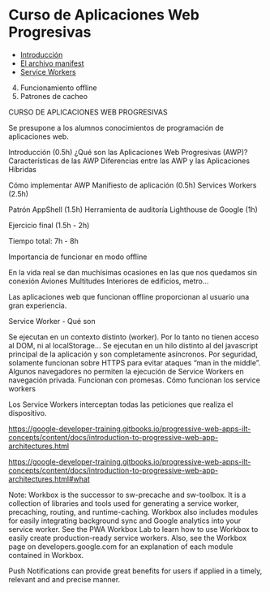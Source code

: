 # Curso de Aplicaciones Web Progresivas

- [Introducción](introduccion.md)
- [El archivo manifest](manifest.md)
- [Service Workers](manifest.md)
4) Funcionamiento offline
5) Patrones de cacheo



CURSO DE APLICACIONES WEB PROGRESIVAS

Se presupone a los alumnos conocimientos de programación de aplicaciones web.

Introducción (0.5h)
¿Qué son las Aplicaciones Web Progresivas (AWP)?
Características de las AWP
Diferencias entre las AWP y las Aplicaciones Híbridas

Cómo implementar AWP
Manifiesto de aplicación (0.5h)
Services Workers (2.5h)


Patrón AppShell (1.5h)
Herramienta de auditoría Lighthouse de Google (1h)

Ejercicio final (1.5h - 2h)

Tiempo total: 7h - 8h





















Importancia de funcionar en modo offline 

En la vida real se dan muchísimas ocasiones en las que nos quedamos sin conexión 
Aviones
Multitudes
Interiores de edificios, metro... 

Las aplicaciones web que funcionan offline proporcionan al usuario una gran experiencia.



Service Worker - Qué son 

Se ejecutan en un contexto distinto (worker). Por lo tanto no tienen acceso al DOM, ni al localStorage…
Se ejecutan en un hilo distinto al del javascript principal de la aplicación y son completamente asíncronos.
Por seguridad, solamente funcionan sobre HTTPS para evitar ataques “man in the middle”.
Algunos navegadores no permiten la ejecución de Service Workers en navegación privada.
Funcionan con promesas.
Cómo funcionan los service workers

Los Service Workers interceptan todas las peticiones que realiza el dispositivo.






https://google-developer-training.gitbooks.io/progressive-web-apps-ilt-concepts/content/docs/introduction-to-progressive-web-app-architectures.html

https://google-developer-training.gitbooks.io/progressive-web-apps-ilt-concepts/content/docs/introduction-to-progressive-web-app-architectures.html#what


Note: Workbox is the successor to sw-precache and sw-toolbox. It is a collection of libraries and tools used for generating a service worker, precaching, routing, and runtime-caching. Workbox also includes modules for easily integrating background sync and Google analytics into your service worker. See the PWA Workbox Lab to learn how to use Workbox to easily create production-ready service workers. Also, see the Workbox page on developers.google.com for an explanation of each module contained in Workbox.


Push Notifications can provide great benefits for users if applied in a timely, relevant and and precise manner.
